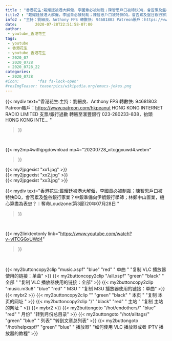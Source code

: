 ```yaml
---
title : "香港花生:戴耀廷被港大解僱，李國章必被制裁；陳智思戶口被特快DQ，會否累及盤谷銀行家業？中銀準備向伊朗銀行學師；林鄭中山置業，機心算盡為表忠？︱奪命Loudzone(第3節)20年07月28日 "
title2 : "戴耀廷被港大解僱，李國章必被制裁；陳智思戶口被特快DQ，會否累及盤谷銀行家業？中銀準備向伊朗銀行學師；林鄭中山置業，機心算盡為表忠？︱奪命Loudzone(第3節)20年07月28日 "
info2 : "主持：劉細良、Anthony FPS 轉數快: 94681803 Patreon賬戶：https://www.patreon.com/hkpeanut HONG KONG INTERNET RADIO LIMITED 支票/銀行過數 轉賬至滙豐銀行 023-280233-838，抬頭 HONG KONG INTE... "
date:        2020-07-28T22:51:58-07:00
author:
 - youtube_香港花生
tags:
 - youtube
 - 香港花生
 - youtube_香港花生
 - 2020_07
 - 2020_0728
 - 2020_0728_22
categories:
 - 2020_0728
#icon:        "fas fa-lock-open"
#resImgTeaser: teaserpics/wikipedia.org/emacs-jokes.png
---
```


{{< mydiv text="香港花生:主持：劉細良、Anthony FPS 轉數快: 94681803 Patreon賬戶：https://www.patreon.com/hkpeanut HONG KONG INTERNET RADIO LIMITED 支票/銀行過數 轉賬至滙豐銀行 023-280233-838，抬頭 HONG KONG INTE... "
>}}
<br>


{{< my2mp4withjpgdownload mp4="20200728_vitcggxuwd4.webm"
>}}

{{< my2jpgexist "xx1.jpg" >}}<br>
{{< my2jpgexist "xx2.jpg" >}}<br>
{{< my2jpgexist "xx3.jpg" >}}<br>



{{< mydiv text="香港花生:戴耀廷被港大解僱，李國章必被制裁；陳智思戶口被特快DQ，會否累及盤谷銀行家業？中銀準備向伊朗銀行學師；林鄭中山置業，機心算盡為表忠？︱奪命Loudzone(第3節)20年07月28日 "
>}}
<br>

{{< my2linktextonly link="https://www.youtube.com/watch?v=vITCGGxUWd4"
>}}


<br>

{{< my2buttoncopy2clip "music.xspf"        "blue"   "red"    " 单曲 "  "复制 VLC 播放器使用的链接：单曲" >}} {{< my2buttoncopy2clip "/all.xspf"         "green"  "black"  " 全部 "  "复制 VLC 播放器使用的链接：全部" >}} {{< my2buttoncopy2clip "music.m3u8"        "blue"   "red"    " M3U  "    "复制 M3U 播放器使用的链接：单曲" >}} {{< mybr2 >}} {{< my2buttoncopy2clip ""                  "green"  "black"  " 本页 "    "复制 本页的网址 " >}} {{< my2buttoncopy2clip "/"                 "black"  "red"    " 主站 "    "复制 主站的网址 " >}} {{< mybr2 >}} {{< my2buttongoto      "/hot/endothers/"   "blue"   "red"    " 月份"   "转到月份总目录" >}} {{< my2buttongoto      "/hot/alltags/"     "green"  "blue"   " 列表"   "转到文章总列表" >}} {{< my2buttongoto      "/hot/helpxspf/"    "green"  "blue"   " 播放器" "如何使用 VLC 播放器或者 IPTV 播放器的教程" >}} 
